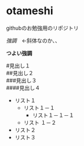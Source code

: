 otameshi
========

githubのお勉強用のリポジトリ

*強調*　←斜体なのか、、

**つよい強調**

#見出し１  
##見出し２  
###見出し３  
####見出し４  

* リスト１  
    * リスト１－１  
         * リスト１－１－１  
    * リスト １－２  
* リスト２  
* リスト３  
